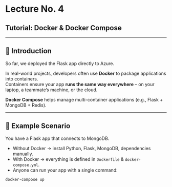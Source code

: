 # Lecture No. 4  
## Tutorial: Docker & Docker Compose  

---

## 📌 Introduction  
So far, we deployed the Flask app directly to Azure.  

In real-world projects, developers often use **Docker** to package applications into containers.  
Containers ensure your app **runs the same way everywhere** – on your laptop, a teammate’s machine, or the cloud.  

**Docker Compose** helps manage multi-container applications (e.g., Flask + MongoDB + Redis).  

---

## 🚀 Example Scenario  
You have a Flask app that connects to MongoDB.  

- Without Docker → install Python, Flask, MongoDB, dependencies manually.  
- With Docker → everything is defined in `Dockerfile` & `docker-compose.yml`.  
- Anyone can run your app with a single command:  

```bash
docker-compose up
